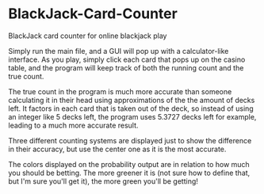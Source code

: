 # BlackJack-Card-Counter
BlackJack card counter for online blackjack play

Simply run the main file, and a GUI will pop up with a calculator-like interface. As you play, 
simply click each card that pops up on the casino table, and the program will keep track of
both the running count and the true count.

The true count in the program is much more accurate than someone calculating it in their head using
approximations of the the amount of decks left. It factors in each card that is taken out of the deck,
so instead of using an integer like 5 decks left, the program uses 5.3727 decks left for example,
leading to a much more accurate result.

Three different counting systems are displayed just to show the difference in their accuracy, 
but use the center one as it is the most accurate.

The colors displayed on the probability output are in relation to how much you should be betting.
The more greener it is (not sure how to define that, but I'm sure you'll get it), the more green
you'll be getting!

